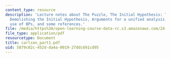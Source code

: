 ```yaml
---
content_type: resource
description: 'Lecture notes about The Puzzle, The Initial Hypothesis: Two null quantifiers,
  Demolishing the Initial Hypothesis, Arguments for a unified analysis, the generic
  use of BPs, and some references.'
file: /media/https%3A/open-learning-course-data-rc.s3.amazonaws.com/24-921-special-topics-in-linguistics-genericity-spring-2007/5879c02c452dda4a001927ddc691cd95_carlson_part1.pdf
file_type: application/pdf
resourcetype: Document
title: carlson_part1.pdf
uid: 5879c02c-452d-da4a-0019-27ddc691cd95
---
```

